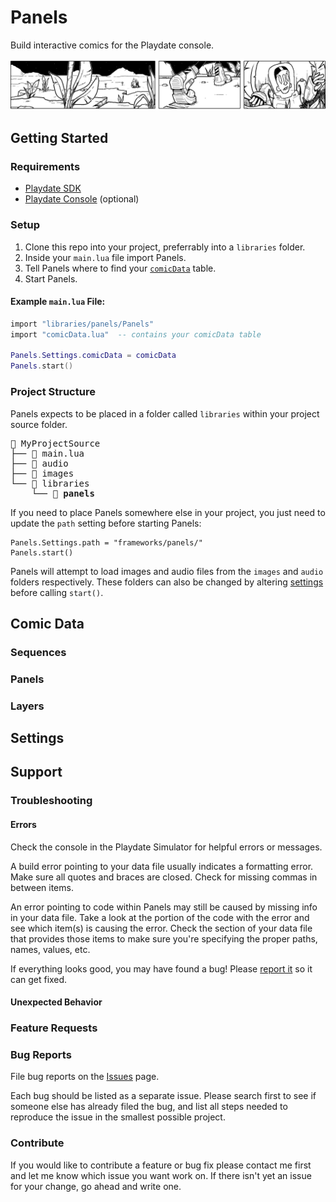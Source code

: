 # Panels

Build interactive comics for the Playdate console.

![Banner](./assets/images/panelsBanner.gif)

<!-- TODO: add a general description about what Panels is and what it does. -->
<!-- would be nice to have an animation here too as a demonstration -->

## Getting Started

### Requirements

-   [Playdate SDK](https://play.date/dev/)
-   [Playdate Console](https://shop.play.date) (optional)

### Setup

1. Clone this repo into your project, preferrably into a `libraries` folder.
2. Inside your `main.lua` file import Panels.
3. Tell Panels where to find your [`comicData`](#comic-data) table.
4. Start Panels.

#### Example `main.lua` File:

```lua
import "libraries/panels/Panels"
import "comicData.lua"  -- contains your comicData table

Panels.Settings.comicData = comicData
Panels.start()
```

### Project Structure

Panels expects to be placed in a folder called `libraries` within your project source folder.

<pre>
📁 MyProjectSource
├── 📄 main.lua
├── 📁 audio
├── 📁 images
└── 📁 libraries
    └── 📁 <b>panels</b>
</pre>

If you need to place Panels somewhere else in your project, you just need to update the `path` setting before starting Panels:

```
Panels.Settings.path = "frameworks/panels/"
Panels.start()
```

Panels will attempt to load images and audio files from the `images` and `audio` folders respectively. These folders can also be changed by altering [settings](#settings) before calling `start()`.

## Comic Data

### Sequences

### Panels

### Layers

## Settings

## Support

### Troubleshooting

#### Errors

Check the console in the Playdate Simulator for helpful errors or messages.

A build error pointing to your data file usually indicates a formatting error. Make sure all quotes and braces are closed. Check for missing commas in between items.

An error pointing to code within Panels may still be caused by missing info in your data file. Take a look at the portion of the code with the error and see which item(s) is causing the error. Check the section of your data file that provides those items to make sure you're specifying the proper paths, names, values, etc.

If everything looks good, you may have found a bug! Please [report it](#bug-reports) so it can get fixed.

#### Unexpected Behavior

### Feature Requests

### Bug Reports

File bug reports on the [Issues](./issues) page.

Each bug should be listed as a separate issue. Please search first to see if someone else has already filed the bug, and list all steps needed to reproduce the issue in the smallest possible project.

### Contribute

If you would like to contribute a feature or bug fix please contact me first and let me know which issue you want work on. If there isn't yet an issue for your change, go ahead and write one.
